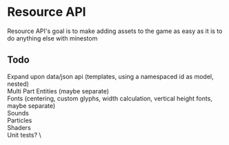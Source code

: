 # Resource API
Resource API's goal is to make adding assets to the game as easy as it is to do anything else with minestom

## Todo
Expand upon data/json api (templates, using a namespaced id as model, nested) \
Multi Part Entities (maybe separate) \
Fonts (centering, custom glyphs, width calculation, vertical height fonts, maybe separate) \
Sounds \
Particles \
Shaders \
Unit tests? \